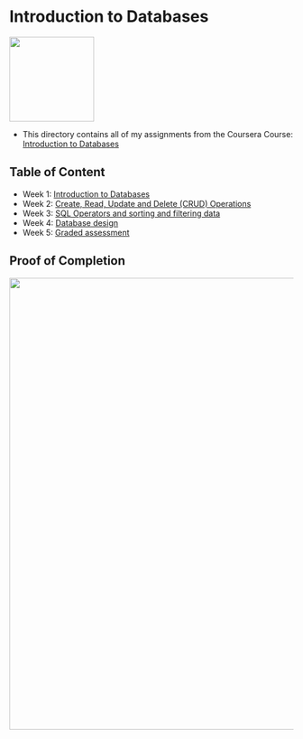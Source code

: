 # Introduction to Databases

<img src="../meta-logo.png" width=150>

- This directory contains all of my assignments from the Coursera Course: [Introduction to Databases](https://www.coursera.org/learn/introduction-to-databases?specialization=meta-database-engineer)

## Table of Content

- Week 1: [Introduction to Databases](https://github.com/Memmes27/Meta-Database-Engineer-Professional/tree/main/Course%201%20-%20Introduction%20to%20Databases/Week%201%20-%20Introduction%20to%20Databases)
- Week 2: [Create, Read, Update and Delete (CRUD) Operations](https://github.com/Memmes27/Meta-Database-Engineer-Professional/tree/main/Course%201%20-%20Introduction%20to%20Databases/Week%202%20-%20Create%2C%20Read%2C%20Update%20and%20Delete%20(CRUD)%20Operations)
- Week 3: [SQL Operators and sorting and filtering data](https://github.com/Memmes27/Meta-Database-Engineer-Professional/tree/main/Course%201%20-%20Introduction%20to%20Databases/Week%203%20-%20SQL%20Operators%20and%20sorting%20and%20filtering%20data)
- Week 4: [Database design](https://github.com/Memmes27/Meta-Database-Engineer-Professional/tree/main/Course%201%20-%20Introduction%20to%20Databases/Week%204%20-%20Database%20design)
- Week 5: [Graded assessment](https://github.com/Memmes27/Meta-Database-Engineer-Professional/tree/main/Course%201%20-%20Introduction%20to%20Databases/Week%205%20-%20Graded%20assessment)

## Proof of Completion

<img src="./certificate.png" width=800>
